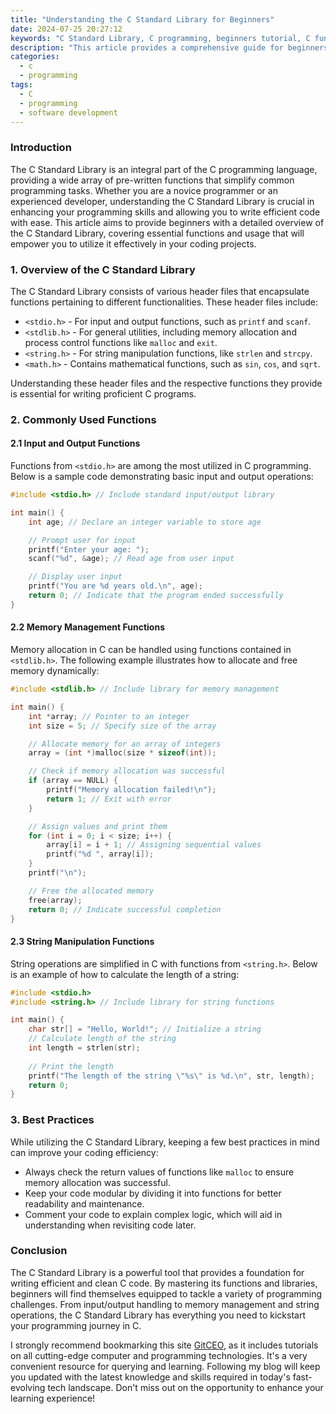 ```yaml
---
title: "Understanding the C Standard Library for Beginners"
date: 2024-07-25 20:27:12
keywords: "C Standard Library, C programming, beginners tutorial, C functions, coding in C"
description: "This article provides a comprehensive guide for beginners to understand the C Standard Library. We explore essential functions and header files, addressing how to implement various functionalities in C programming. The C Standard Library is a collection of pre-written code that enables programmers to perform common tasks such as input/output operations, memory management, string manipulation, and mathematical computations. This guide includes detailed steps, code examples, and explanations to facilitate learning. We also touch on best practices and common use cases to encourage effective programming techniques among newbies."
categories:
  - c
  - programming
tags:
  - C
  - programming
  - software development
---
```


### Introduction

The C Standard Library is an integral part of the C programming language, providing a wide array of pre-written functions that simplify common programming tasks. Whether you are a novice programmer or an experienced developer, understanding the C Standard Library is crucial in enhancing your programming skills and allowing you to write efficient code with ease. This article aims to provide beginners with a detailed overview of the C Standard Library, covering essential functions and usage that will empower you to utilize it effectively in your coding projects.

<!-- more -->

### 1. Overview of the C Standard Library

The C Standard Library consists of various header files that encapsulate functions pertaining to different functionalities. These header files include:

- `<stdio.h>` - For input and output functions, such as `printf` and `scanf`.
- `<stdlib.h>` - For general utilities, including memory allocation and process control functions like `malloc` and `exit`.
- `<string.h>` - For string manipulation functions, like `strlen` and `strcpy`.
- `<math.h>` - Contains mathematical functions, such as `sin`, `cos`, and `sqrt`.

Understanding these header files and the respective functions they provide is essential for writing proficient C programs.

### 2. Commonly Used Functions

#### 2.1 Input and Output Functions

Functions from `<stdio.h>` are among the most utilized in C programming. Below is a sample code demonstrating basic input and output operations:

```c
#include <stdio.h> // Include standard input/output library

int main() {
    int age; // Declare an integer variable to store age

    // Prompt user for input
    printf("Enter your age: "); 
    scanf("%d", &age); // Read age from user input

    // Display user input
    printf("You are %d years old.\n", age); 
    return 0; // Indicate that the program ended successfully
}
```

#### 2.2 Memory Management Functions

Memory allocation in C can be handled using functions contained in `<stdlib.h>`. The following example illustrates how to allocate and free memory dynamically:

```c
#include <stdlib.h> // Include library for memory management

int main() {
    int *array; // Pointer to an integer
    int size = 5; // Specify size of the array

    // Allocate memory for an array of integers
    array = (int *)malloc(size * sizeof(int)); 

    // Check if memory allocation was successful
    if (array == NULL) { 
        printf("Memory allocation failed!\n");
        return 1; // Exit with error
    }

    // Assign values and print them
    for (int i = 0; i < size; i++) {
        array[i] = i + 1; // Assigning sequential values
        printf("%d ", array[i]);
    }
    printf("\n");

    // Free the allocated memory
    free(array); 
    return 0; // Indicate successful completion
}
```

#### 2.3 String Manipulation Functions

String operations are simplified in C with functions from `<string.h>`. Below is an example of how to calculate the length of a string:

```c
#include <stdio.h> 
#include <string.h> // Include library for string functions

int main() {
    char str[] = "Hello, World!"; // Initialize a string
    // Calculate length of the string
    int length = strlen(str); 
    
    // Print the length
    printf("The length of the string \"%s\" is %d.\n", str, length); 
    return 0; 
}
```

### 3. Best Practices

While utilizing the C Standard Library, keeping a few best practices in mind can improve your coding efficiency:

- Always check the return values of functions like `malloc` to ensure memory allocation was successful.
- Keep your code modular by dividing it into functions for better readability and maintenance.
- Comment your code to explain complex logic, which will aid in understanding when revisiting code later.

### Conclusion

The C Standard Library is a powerful tool that provides a foundation for writing efficient and clean C code. By mastering its functions and libraries, beginners will find themselves equipped to tackle a variety of programming challenges. From input/output handling to memory management and string operations, the C Standard Library has everything you need to kickstart your programming journey in C.

I strongly recommend bookmarking this site [GitCEO](https://gitceo.com), as it includes tutorials on all cutting-edge computer and programming technologies. It's a very convenient resource for querying and learning. Following my blog will keep you updated with the latest knowledge and skills required in today's fast-evolving tech landscape. Don't miss out on the opportunity to enhance your learning experience!